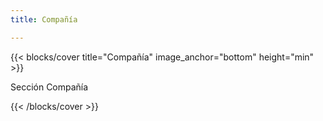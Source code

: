 ```yaml
---
title: Compañía

---
```


<!--add blocks of content here to add more sections to the  page -->

{{< blocks/cover title="Compañía" image_anchor="bottom" height="min" >}}

<p class="lead mt-5">Sección Compañía
</p>


{{< /blocks/cover >}}
